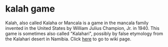 # kalah game
Kalah, also called Kalaha or Mancala is a game in the mancala family invented in the United States by William Julius Champion, Jr. in 1940. This game is sometimes also called "Kalahari", possibly by false etymology from the Kalahari desert in Namibia.
Click [here](https://en.wikipedia.org/wiki/Kalah) to go to wiki page. 



